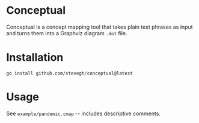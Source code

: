 # Conceptual

Conceptual is a concept mapping tool that takes plain text phrases as
input and turns them into a Graphviz diagram `.dot` file.

# Installation

```
go install github.com/stevegt/conceptual@latest
```

# Usage

See `example/pandemic.cmap` -- includes descriptive comments.


